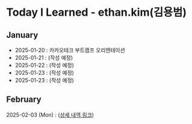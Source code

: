 # Today I Learned - ethan.kim(김용범)

## January

- 2025-01-20 : 카카오테크 부트캠프 오리엔테이션
- 2025-01-21 : (작성 예정)
- 2025-01-22 : (작성 예정)
- 2025-01-23 : (작성 예정)
- 2025-01-23 : (작성 예정)

## February

2025-02-03 (Mon) : ([상세 내역 링크](https://github.com/100-hours-a-week/ethan.kim-til/blob/main/02-Feb/2025-02-03.md))
